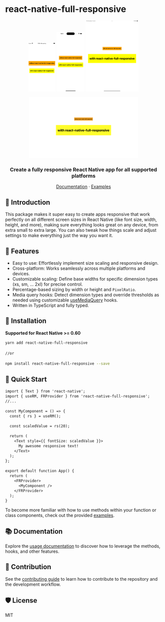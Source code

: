 # react-native-full-responsive

<p align="center">
  <img src="./sim-1x.png" alt="iPhone SE (3rd generation)" width="17.5%" />
  <img src="./sim-2x.png" alt="iPhone 15 Pro Max" width="17.5%" />
  <img src="./sim-3x.png" alt="iPad Pro (12.9-inch)" width="34%" />
</p>

<P align="center">
  <img src="./sim-4x.png" alt="Web" width="70%" />
</p>

<h3 align="center">
  Create a fully responsive React Native app for all supported platforms
</h3>

<div align="center">
  <a href="./USAGE.md">Documentation</a> · <a href="/example/src/">Examples</a>
</div>


## 📢 Introduction

This package makes it super easy to create apps responsive that work perfectly on all different screen sizes in React Native (like font size, width, height, and more), making sure everything looks great on any device, from extra small to extra large. You can also tweak how things scale and adjust settings to make everything just the way you want it.

## 💫 Features

- Easy to use: Effortlessly implement size scaling and responsive design.
- Cross-platform: Works seamlessly across multiple platforms and devices.
- Customizable scaling: Define base widths for specific dimension types (xs, sm, ... 2xl) for precise control.
- Percentage-based sizing by width or height and `PixelRatio`.
- Media query hooks: Detect dimension types and override thresholds as needed using customizable [useMediaQuery](./USAGE.md#usemediaquery-usemq) hooks.
- Written in TypeScript and fully typed.

## 📀 Installation

**Supported for React Native >= 0.60**<br/>

```sh
yarn add react-native-full-responsive

//or

npm install react-native-full-responsive --save
```

## 🚀 Quick Start

```tsx
import { Text } from 'react-native';
import { useRM, FRProvider } from 'react-native-full-responsive';
//...

const MyComponent = () => {
  const { rs } = useRM();

  const scaledValue = rs(20);

  return (
    <Text style={{ fontSize: scaledValue }}>
      My awesome responsive text!
    </Text>
  );
};

export default function App() {
  return (
    <FRProvider>
      <MyComponent />
    </FRProvider>
  );
}
```
To become more familiar with how to use methods within your function or class components, check out the provided [examples](./example/src/).

## 📚 Documentation

Explore the [usage documentation](./USAGE.md) to discover how to leverage the methods, hooks, and other features.


## 🤝 Contribution

See the [contributing guide](CONTRIBUTING.md) to learn how to contribute to the repository and the development workflow.

## 🛡️ License
 
MIT